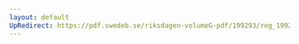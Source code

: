 ```yaml
---
layout: default
UpRedirect: https://pdf.swedeb.se/riksdagen-volumeG-pdf/199293/reg_199293/reg_199293_0196.pdf
---
```

